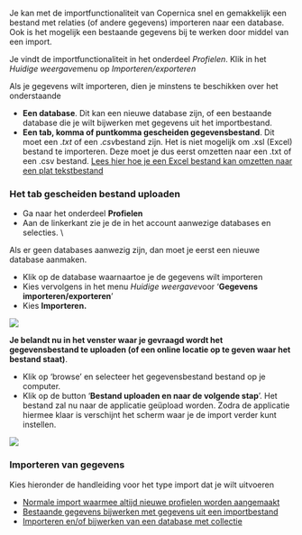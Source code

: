 Je kan met de importfunctionaliteit van Copernica snel en gemakkelijk
een bestand met relaties (of andere gegevens) importeren naar een
database. Ook is het mogelijk een bestaande gegevens bij te werken door
middel van een import.

Je vindt de importfunctionaliteit in het onderdeel *Profielen*. Klik in
het *Huidige weergave*menu op *Importeren/exporteren*

Als je gegevens wilt importeren, dien je minstens te beschikken over het
onderstaande

-   **Een database**. Dit kan een nieuwe database zijn, of een bestaande
    database die je wilt bijwerken met gegevens uit het importbestand.
-   **Een tab, komma of puntkomma gescheiden gegevensbestand**. Dit moet
    een .*txt* of een .*csv*bestand zijn. Het is niet mogelijk om .xsl
    (Excel) bestand te importeren. Deze moet je dus eerst omzetten naar
    een .txt of een .csv bestand. [Lees hier hoe je een Excel bestand
    kan omzetten naar een plat tekstbestand](#)

### Het tab gescheiden bestand uploaden

-   Ga naar het onderdeel **Profielen**
-   Aan de linkerkant zie je de in het account aanwezige databases en
    selecties. \

Als er geen databases aanwezig zijn, dan moet je eerst een nieuwe
database aanmaken.

-   Klik op de database waarnaartoe je de gegevens wilt importeren
-   Kies vervolgens in het menu *Huidige weergave*voor ‘**Gegevens
    importeren/exporteren**’
-   Kies **Importeren.**

![](afb1.png)

**Je belandt nu in het venster waar je gevraagd wordt het
gegevensbestand te uploaden (of een online locatie op te geven waar het
bestand staat)**.

-   Klik op ‘browse’ en selecteer het gegevensbestand bestand op je
    computer.
-   Klik op de button ‘**Bestand uploaden en naar de volgende stap**’.
    Het bestand zal nu naar de applicatie geüpload worden. Zodra de
    applicatie hiermee klaar is verschijnt het scherm waar je de import
    verder kunt instellen.

![](afb2.png)

### **Importeren van gegevens**

Kies hieronder de handleiding voor het type import dat je wilt uitvoeren

-   [Normale import waarmee altijd nieuwe profielen worden
    aangemaakt](#)
-   [Bestaande gegevens bijwerken met gegevens uit een importbestand](#)
-   [Importeren en/of bijwerken van een database met collectie](#)

